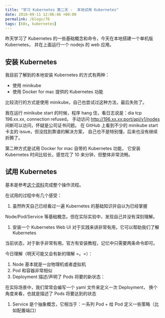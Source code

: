 ```yaml
---
title: "学习 Kubernetes 第二天 -  本地试用 Kubernetes"
date: 2018-09-11 12:06:48 +00:00
permalink: /blogs/76
tags: [k8s, kubernetes]
---
```

昨天学习了 Kubernetes 的一些基础概念和命令，今天在本地搭建一个单机版 Kubernetes，
并在上面运行一个 nodejs 的 web 应用。

## 安装 Kubernetes

我目前了解到的本地安装 Kubernetes 的方式有两种：

-   使用 minikube
-   使用 Docker for mac 提供的 Kubernetes 功能

比较流行的方式是使用 minikube，自己也尝试过这种方法，最后失败了。

我在运行 minikube start 的时候，程序 hang 住，看日志说是：dia tcp 196.xx.xx, connection refused。
手动访问 <http://196.xx.xx:port/api/v1/nodes> 间断可以访问，怀疑是公司证书问题。
在 GitHub 上看到不少的 minikube start 卡主的 issue，但没找到靠谱的解决方案，
自己也不是特别懂，后来也没有继续折腾了。

第二种方式是试用 Docker for mac 自带的 Kubernetes 功能，
它安装 Kubernetes 时间比较长，感觉花了 10 来分钟，但整体非常流畅。

## 试用 Kubernetes

基本是参考[这个资料](https://kubernetes.io/docs/tutorials/hello-minikube/)完成整个操作流程。

在试用的过程中有几个感受：

1.  虽然昨天自己已经看过一遍 Kubernetes 的基础知识并自以为已经掌握

Node/Pod/Service 等基础概念。但在实际实验中，发现自己并没有深刻理解。

1.  安装一个 Kubernetes Web UI 对于实践来讲非常有用，它可以帮助我们了解 Kubernetes

当前状态，对于新手非常有用。官方有安装教程，记忆中只需要两条命令即可。

今日理解（明天可能又会有新的理解 =。=）：

1.  Node 基本就是一台物理机或者虚拟机
2.  Pod 和容器非常相似
3.  Deployment 描述/声明了 Pods 将要的新状态：

在实际场景中，我们常常会编写一个 yaml 文件来定义一次 Deployment，
换个角度来看，也就是描述了 Pods 将要达到的状态

1.  Service 是个抽象概念，它相当于：一系列 Pod + 给 Pod 定义一些策略（比如配置端口）
